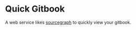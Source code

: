 # Quick Gitbook

A web service likes [sourcegraph](https://sourcegraph.com/) to quickly view your gitbook.
